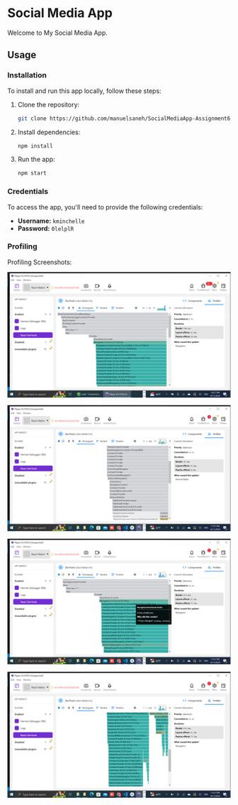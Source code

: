 # Social Media App

Welcome to My Social Media App.

## Usage

### Installation

To install and run this app locally, follow these steps:

1. Clone the repository:

   ```bash
   git clone https://github.com/manuelsaneh/SocialMediaApp-Assignment6.git
   ```

2. Install dependencies:

   ```bash
   npm install
   ```

3. Run the app:

   ```bash
   npm start
   ```

### Credentials

To access the app, you'll need to provide the following credentials:

- **Username:** `kminchelle`
- **Password:** `0lelplR`

### Profiling

Profiling Screenshots:

![Screenshot 1](https://github.com/manuelsaneh/SocialMediaApp-Assignment6/blob/main/src/Profiling/Screenshot%20(18).png)

![Screenshot 2](https://github.com/manuelsaneh/SocialMediaApp-Assignment6/blob/main/src/Profiling/Screenshot%20(22).png)

![Screenshot 3](https://github.com/manuelsaneh/SocialMediaApp-Assignment6/blob/main/src/Profiling/Screenshot%20(23).png)

![Screenshot 4](https://github.com/manuelsaneh/SocialMediaApp-Assignment6/blob/main/src/Profiling/Screenshot%20(24).png)

